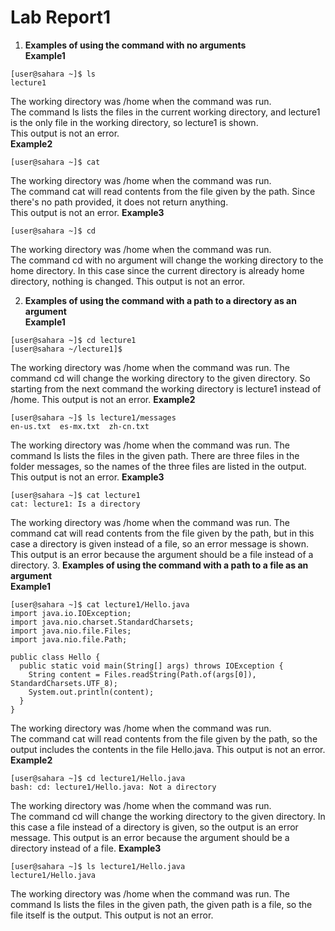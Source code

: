 # Lab Report1
1. **Examples of using the command with no arguments**  
**Example1**  
```
[user@sahara ~]$ ls  
lecture1  
```
The working directory was /home when the command was run.  
The command ls lists the files in the current working directory, and lecture1 is the only file in the working directory, so lecture1 is shown.  
This output is not an error.  
**Example2**  
```
[user@sahara ~]$ cat

```
The working directory was /home when the command was run.  
The command cat will read contents from the file given by the path. Since there's no path provided, it does not return anything.  
This output is not an error. 
**Example3**  
```
[user@sahara ~]$ cd
```
The working directory was /home when the command was run.  
The command cd with no argument will change the working directory to the home directory. In this case since the current directory is already home directory, nothing is changed.
This output is not an error. 
  
  
  
2.  **Examples of using the command with a path to a directory as an argument**  
**Example1**  
```
[user@sahara ~]$ cd lecture1
[user@sahara ~/lecture1]$
```
The working directory was /home when the command was run.
The command cd will change the working directory to the given directory. So starting from the next command the working directory is lecture1 instead of /home.
This output is not an error. 
**Example2**  
```
[user@sahara ~]$ ls lecture1/messages
en-us.txt  es-mx.txt  zh-cn.txt
```
The working directory was /home when the command was run. 
The command ls lists  the files in the given path. There are three files in the folder messages, so the names of the three files are listed in the output.
This output is not an error. 
**Example3**  
```
[user@sahara ~]$ cat lecture1
cat: lecture1: Is a directory
```
The working directory was /home when the command was run. 
The command cat will read contents from the file given by the path, but in this case a directory is given instead of a file, so an error message is shown.
This output is an error because the argument should be a file instead of a directory. 
3.  **Examples of using the command with a path to a file as an argument**  
**Example1**
```
[user@sahara ~]$ cat lecture1/Hello.java
import java.io.IOException;
import java.nio.charset.StandardCharsets;
import java.nio.file.Files;
import java.nio.file.Path;

public class Hello {
  public static void main(String[] args) throws IOException {
    String content = Files.readString(Path.of(args[0]), StandardCharsets.UTF_8);    
    System.out.println(content);
  }
}
```
The working directory was /home when the command was run.  
The command cat will read contents from the file given by the path, so the output includes the contents in the file Hello.java.
This output is not an error.   
**Example2**  
```
[user@sahara ~]$ cd lecture1/Hello.java 
bash: cd: lecture1/Hello.java: Not a directory
```
The working directory was /home when the command was run.  
The command cd will change the working directory to the given directory. In this case a file instead of a directory is given, so the output is an error message.
This output is an error because the argument should be a directory instead of a file.
**Example3**  
```
[user@sahara ~]$ ls lecture1/Hello.java
lecture1/Hello.java
```
The working directory was /home when the command was run. 
The command ls lists  the files in the given path, the given path is a file, so the file itself is the output.
This output is not an error. 
